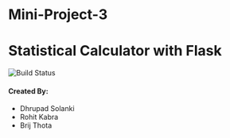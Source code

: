 # Mini-Project-3
# Statistical Calculator with Flask

![Build Status](https://travis-ci.org/cen24/miniproject3.svg?branch=master)

#### Created By:
- Dhrupad Solanki
- Rohit Kabra
- Brij Thota
